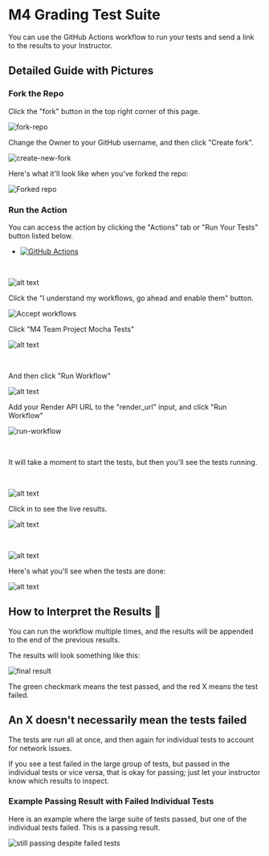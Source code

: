 # M4 Grading Test Suite

You can use the GitHub Actions workflow to run your tests and send a link to the results to your Instructor.

## Detailed Guide with Pictures

### Fork the Repo

Click the "fork" button in the top right corner of this page.
<br />

![fork-repo](./readme-snippets/image.png)
<br />

Change the Owner to your GitHub username, and then click "Create fork".
<br />

![create-new-fork](./readme-snippets/image-1.png)
<br />

Here's what it'll look like when you've forked the repo:
<br />

![Forked repo](./readme-snippets/image-2.png)
<br />

### Run the Action

You can access the action by clicking the "Actions" tab or "Run Your Tests" button listed below.
- [![GitHub Actions](https://img.shields.io/badge/Run%20Your%20Tests-Actions-blue?logo=github)](../../actions)
<br />

![alt text](./readme-snippets/image-3.png)
<br />

Click the "I understand my workflows, go ahead and enable them" button.
<br />

![Accept workflows](./readme-snippets/image-4.png)
<br />


Click "M4 Team Project Mocha Tests"
<br />

![alt text](./readme-snippets/image-5.png)

<br />

And then click "Run Workflow"
<br />

![alt text](./readme-snippets/image-6.png)
<br />


Add your Render API URL to the "render_url" input, and click "Run Workflow"
<br />

![run-workflow](./readme-snippets/image-7.png)

<br />

It will take a moment to start the tests, but then you'll see the tests running.

<br />

![alt text](./readme-snippets/image-8.png)
<br />


Click in to see the live results.
<br />

![alt text](./readme-snippets/image-9.png)
<br />

<br />

![alt text](./readme-snippets/image-10.png)
<br />

Here's what you'll see when the tests are done:
<br />

![alt text](./readme-snippets/image-11.png)
<br />

## How to Interpret the Results 🌟

You can run the workflow multiple times, and the results will be appended to the end of the previous results.

The results will look something like this:
<br />

![final result](./readme-snippets/image-12.png)
<br />

The green checkmark means the test passed, and the red X means the test failed.

## An X doesn't necessarily mean the tests failed

The tests are run all at once, and then again for individual tests to account for network issues.

If you see a test failed in the large group of tests, but passed in the individual tests or vice versa, that is okay for passing; just let your instructor know which results to inspect.
<br />

### Example Passing Result with Failed Individual Tests

Here is an example where the large suite of tests passed, but one of the individual tests failed.  This is a passing result.
<br />

![still passing despite failed tests](./readme-snippets/image-13.png)
